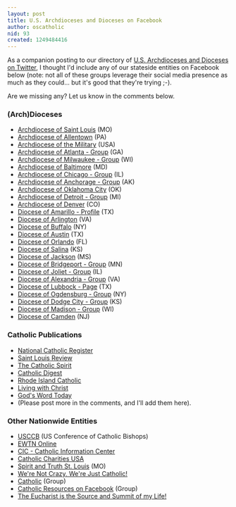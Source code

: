 ```yaml
---
layout: post
title: U.S. Archdioceses and Dioceses on Facebook
author: oscatholic
nid: 93
created: 1249484416
---
```

<p>As a companion posting to our directory of <a href="/blog/geerlingguy/us-archdioceses-and-dioceses-twitter">U.S. Archdioceses and Dioceses on Twitter</a>, I thought I'd include any of our stateside entities on Facebook below (note: not all of these groups leverage their social media presence as much as they could... but it's good that they're trying ;-).</p>
<p>Are we missing any? Let us know in the comments below.</p>
<h3>(Arch)Dioceses</h3>
<ul>
<li><a href="http://www.facebook.com/archstl">Archdiocese of Saint Louis</a> (MO)</li>
<li><a href="http://www.facebook.com/allentown.diocese#!/pages/Allentown-PA/Diocese-of-Allentown/109206489123636">Archdiocese of Allentown</a> (PA)</li>
<li><a href="http://www.facebook.com/pages/Washington-DC/Archdiocese-for-the-Military-Services-USA/104449474470">Archdiocese of the Military</a> (USA)</li>
<li><a href="http://www.facebook.com/group.php?gid=60601519391">Archdiocese of Atlanta - Group</a> (GA)</li>
<li><a href="http://www.facebook.com/group.php?gid=69093160909">Archdiocese of Milwaukee - Group</a> (WI)</li>
<li><a href="http://www.facebook.com/pages/Baltimore-MD/Archdiocese-of-Baltimore/107704176960">Archdiocese of Baltimore</a> (MD)</li>
<li><a href="http://www.facebook.com/group.php?gid=20702160504">Archdiocese of Chicago - Group</a>&nbsp;(IL)</li>
<li><a href="http://www.facebook.com/group.php?gid=66498805852">Archdiocese of Anchorage - Group</a> (AK)</li>
<li><a href="http://www.facebook.com/pages/Oklahoma-City-OK/Archdiocese-of-Oklahoma/109139532871">Archdiocese of Oklahoma City</a> (OK)</li>
<li><a href="http://www.facebook.com/group.php?gid=60565650154">Archdiocese of Detroit - Group</a> (MI)</li>
<li><a href="http://www.facebook.com/pages/Denver-CO/Catholic-Archdiocese-of-Denver/70126559720">Archdiocese of Denver</a> (CO)</li>
<li><a href="http://www.facebook.com/amarillocatholic">Diocese of Amarillo - Profile</a> (TX)</li>
<li><a href="http://www.facebook.com/arlingtondiocese">Diocese of Arlington</a> (VA)</li>
<li><a href="http://www.facebook.com/pages/Diocese-of-Buffalo/34630789970">Diocese of Buffalo</a> (NY)</li>
<li><a href="http://www.facebook.com/pages/Austin-TX/Diocese-of-Austin/115655994617">Diocese of Austin</a> (TX)</li>
<li><a href="http://www.facebook.com/pages/Orlando/Diocese-of-Orlando/216956945061">Diocese of Orlando</a> (FL)</li><li><a href="http://www.facebook.com/SalinaDiocese">Diocese of Salina</a> (KS)</li>
<li><a href="http://www.facebook.com/pages/Roman-Catholic-Diocese-of-Jackson/95981452195">Diocese of Jackson</a> (MS)</li>
<li><a href="http://www.facebook.com/group.php?gid=60177877029">Diocese of Bridgeport - Group</a> (MN)</li>
<li><a href="http://www.facebook.com/group.php?gid=6438777353">Diocese of Joliet - Group</a> (IL)</li>
<li><a href="http://www.facebook.com/group.php?gid=5365473622">Diocese of Alexandria - Group</a> (VA)</li>
<li><a href="http://www.facebook.com/pages/Lubbock-TX/Roman-Catholic-Diocese-of-Lubbock/70122516418">Diocese of Lubbock - Page</a> (TX)</li>
<li><a href="http://www.facebook.com/group.php?gid=95114804961">Diocese of Ogdensburg - Group</a> (NY)</li>
<li><a href="http://www.facebook.com/group.php?gid=2419403127">Diocese of Dodge City - Group</a>&nbsp;(KS)</li>
<li><a href="http://www.facebook.com/group.php?gid=55436227332">Diocese of Madison - Group</a> (WI)</li>
<li><a href="http://www.facebook.com/pages/Camden-NJ/Diocese-of-Camden/121201119907">Diocese of Camden</a> (NJ)</li>
</ul>

<!--break-->

<h3>Catholic Publications</h3>
<ul>
<li><a href="http://www.facebook.com/home.php#!/pages/National-Catholic-Register/64182915497">National Catholic Register</a></li>
<li><a href="http://www.facebook.com/stlouisreview">Saint Louis Review</a></li>
<li><a href="http://facebook.com/TheCatholicSpirit">The Catholic Spirit</a></li>
<li><a href="http://www.facebook.com/pages/Catholic-Digest/9217530804">Catholic Digest</a></li>
<li><a href="http://www.facebook.com/pages/The-Rhode-Island-Catholic/101121236853">Rhode Island Catholic</a></li>
<li><a href="http://www.facebook.com/pages/Living-with-Christ/92346729156">Living with Christ</a></li>
<li><a href="http://www.facebook.com/pages/Gods-Word-Today/113473689467">God's Word Today</a></li>
<li>(Please post more in the comments, and I'll add them here).</li>
</ul>
<h3>Other Nationwide Entities</h3>
<ul>
<li><a href="http://www.facebook.com/pages/Washington-DC/United-States-Conference-of-Catholic-Bishops/105735397284?ref=mf">USCCB</a> (US Conference of Catholic Bishops)</li>
<li><a href="http://www.facebook.com/ewtnonline">EWTN Online</a></li>
<li><a href="http://www.facebook.com/pages/Washington-DC/Catholic-Information-Center/6663107219">CIC - Catholic Information Center</a></li>
<li><a href="http://www.facebook.com/pages/Alexandria-VA/Catholic-Charities-USA/104393350588">Catholic Charities USA</a></li>
<li><a href="http://www.facebook.com/pages/Saint-Louis-MO/Spirit-and-Truth-St-Louis/81478528610">Spirit and Truth St. Louis</a> (MO)</li>
<li><a href="http://www.facebook.com/group.php?gid=2212794397">We're Not Crazy, We're Just Catholic!</a></li>
<li><a href="http://www.facebook.com/group.php?gid=2204585860">Catholic</a> (Group)</li>
<li><a href="http://www.facebook.com/group.php?gid=2222624914">Catholic Resources on Facebook</a> (Group)</li>
<li><a href="http://www.facebook.com/group.php?gid=2208022978">The Eucharist is the Source and Summit of my Life!</a></li>
</ul>
